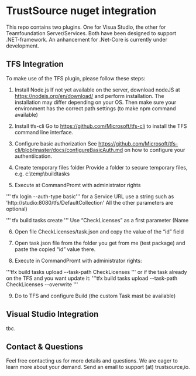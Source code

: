 # TrustSource nuget integration

This repo contains two plugins. One for Visua Studio, the other for Teamfoundation Server/Services. Both have been designed to support .NET-framework. An anhancement for .Net-Core is currently under development.

## TFS Integration

To make use of the TFS plugin, please follow these steps:

1.	Install Node.js
If not yet available on the server, download nodeJS at https://nodejs.org/en/download/ and perform installation. The installation may differ depending on your OS. Then make sure your environment has the correct path settings (to make npm command available)

2.	Install tfs-cli
Go to https://github.com/Microsoft/tfs-cli to install the TFS command line interface.

3.	Configure basic authorization
See https://github.com/Microsoft/tfs-cli/blob/master/docs/configureBasicAuth.md on how to configure your authentiication.

4.	Create temporary files folder 
Provide a folder to secure temporary files, e.g. c:\temp\buildtasks

5.	Execute at CommandPromt with administrator rights

  ''' tfx login --auth-type basic''' 
  for a Service URL use a string such as 'http://studio:8080/tfs/DefaultCollection'  All the other parameters are optional)

  ''' tfx build tasks create ''' 
  Use “CheckLicenses” as a first parameter (Name

6.	Open file CheckLicenses/task.json and copy the value of the “id” field

7.	Open task.json file from the folder you get from me (test package) and paste the copied “id” value there.

8.	Execute in CommandPromt with administrator rights:

 '''tfx build tasks upload --task-path CheckLicenses '''
  or if the task already on the TFS and you want update it:
 '''tfx build tasks upload --task-path CheckLicenses --overwrite '''
    
9.	Do to TFS and configure Build (the custom Task mast be available)

## Visual Studio Integration

tbc.

## Contact & Questions

Feel free contacting us for more details and questions. We are eager to learn more about your demand. Send an email to support (at) trustsource,io. 

